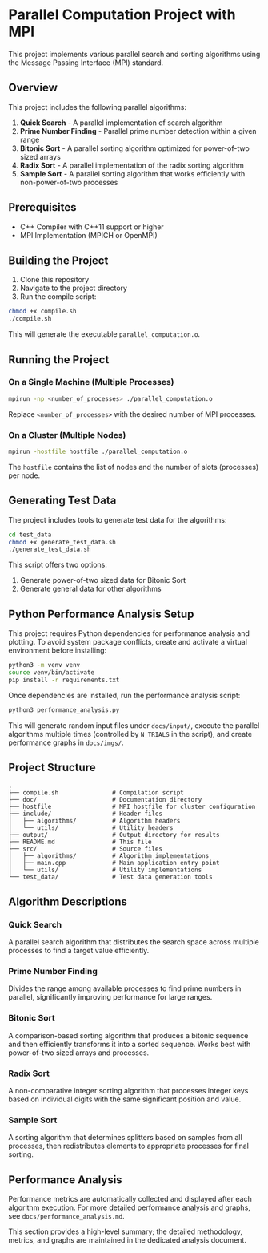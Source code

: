 # Parallel Computation Project with MPI

This project implements various parallel search and sorting algorithms using the Message Passing Interface (MPI) standard.

## Overview

This project includes the following parallel algorithms:

1. **Quick Search** - A parallel implementation of search algorithm
2. **Prime Number Finding** - Parallel prime number detection within a given range
3. **Bitonic Sort** - A parallel sorting algorithm optimized for power-of-two sized arrays
4. **Radix Sort** - A parallel implementation of the radix sorting algorithm
5. **Sample Sort** - A parallel sorting algorithm that works efficiently with non-power-of-two processes

## Prerequisites

- C++ Compiler with C++11 support or higher
- MPI Implementation (MPICH or OpenMPI)

## Building the Project

1. Clone this repository
2. Navigate to the project directory
3. Run the compile script:

```bash
chmod +x compile.sh
./compile.sh
```

This will generate the executable `parallel_computation.o`.

## Running the Project

### On a Single Machine (Multiple Processes)

```bash
mpirun -np <number_of_processes> ./parallel_computation.o
```

Replace `<number_of_processes>` with the desired number of MPI processes.

### On a Cluster (Multiple Nodes)

```bash
mpirun -hostfile hostfile ./parallel_computation.o
```

The `hostfile` contains the list of nodes and the number of slots (processes) per node.

## Generating Test Data

The project includes tools to generate test data for the algorithms:

```bash
cd test_data
chmod +x generate_test_data.sh
./generate_test_data.sh
```

This script offers two options:

1. Generate power-of-two sized data for Bitonic Sort
2. Generate general data for other algorithms

## Python Performance Analysis Setup

This project requires Python dependencies for performance analysis and plotting. To avoid system package conflicts, create and activate a virtual environment before installing:

```bash
python3 -m venv venv
source venv/bin/activate
pip install -r requirements.txt
```

Once dependencies are installed, run the performance analysis script:

```bash
python3 performance_analysis.py
```

This will generate random input files under `docs/input/`, execute the parallel algorithms multiple times (controlled by `N_TRIALS` in the script), and create performance graphs in `docs/imgs/`.

## Project Structure

```
.
├── compile.sh               # Compilation script
├── doc/                     # Documentation directory
├── hostfile                 # MPI hostfile for cluster configuration
├── include/                 # Header files
│   ├── algorithms/          # Algorithm headers
│   └── utils/               # Utility headers
├── output/                  # Output directory for results
├── README.md                # This file
├── src/                     # Source files
│   ├── algorithms/          # Algorithm implementations
│   ├── main.cpp             # Main application entry point
│   └── utils/               # Utility implementations
└── test_data/               # Test data generation tools
```

## Algorithm Descriptions

### Quick Search

A parallel search algorithm that distributes the search space across multiple processes to find a target value efficiently.

### Prime Number Finding

Divides the range among available processes to find prime numbers in parallel, significantly improving performance for large ranges.

### Bitonic Sort

A comparison-based sorting algorithm that produces a bitonic sequence and then efficiently transforms it into a sorted sequence. Works best with power-of-two sized arrays and processes.

### Radix Sort

A non-comparative integer sorting algorithm that processes integer keys based on individual digits with the same significant position and value.

### Sample Sort

A sorting algorithm that determines splitters based on samples from all processes, then redistributes elements to appropriate processes for final sorting.

## Performance Analysis

Performance metrics are automatically collected and displayed after each algorithm execution. For more detailed performance analysis and graphs, see `docs/performance_analysis.md`.

This section provides a high-level summary; the detailed methodology, metrics, and graphs are maintained in the dedicated analysis document.
